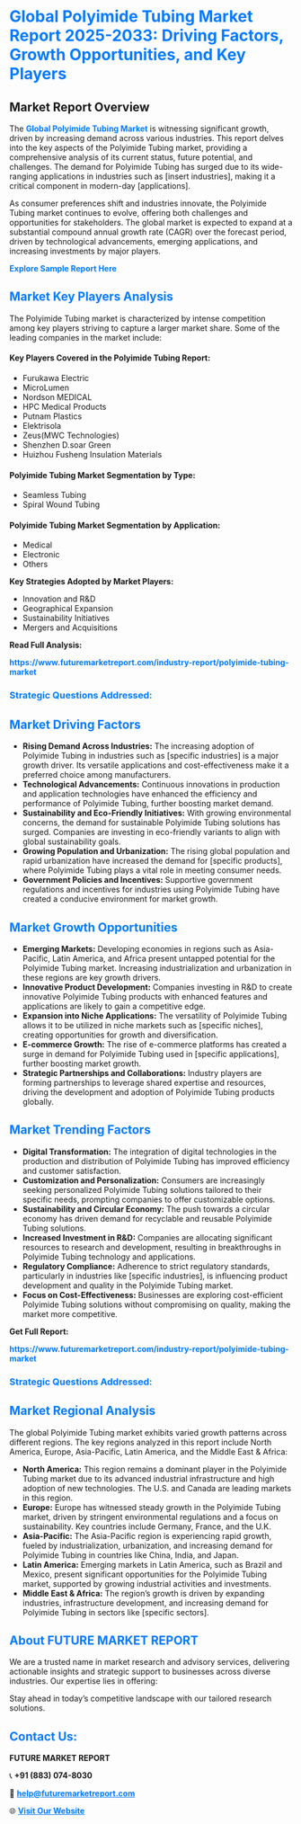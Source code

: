 <h1 style="color: #007BFF;">Global Polyimide Tubing Market Report 2025-2033: Driving Factors, Growth Opportunities, and Key Players</h1>

<section id="overview">
<h2>Market Report Overview</h2>
<p>The <a href="https://www.futuremarketreport.com/industry-report/polyimide-tubing-market" style="color: #007BFF; text-decoration: none;"><strong>Global Polyimide Tubing Market</strong></a> is witnessing significant growth, driven by increasing demand across various industries. This report delves into the key aspects of the Polyimide Tubing market, providing a comprehensive analysis of its current status, future potential, and challenges. The demand for Polyimide Tubing has surged due to its wide-ranging applications in industries such as [insert industries], making it a critical component in modern-day [applications].</p>
<p>As consumer preferences shift and industries innovate, the Polyimide Tubing market continues to evolve, offering both challenges and opportunities for stakeholders. The global market is expected to expand at a substantial compound annual growth rate (CAGR) over the forecast period, driven by technological advancements, emerging applications, and increasing investments by major players.</p>
</section>

<section id="overview">
<p><a href="https://www.futuremarketreport.com/request-sample/reportId=27119" style="color: #007BFF; text-decoration: none;"><strong>Explore Sample Report Here</strong></a></p>
</section>

<section id="key-players">
<h2 style="color: #007BFF;">Market Key Players Analysis</h2>
<p>The Polyimide Tubing market is characterized by intense competition among key players striving to capture a larger market share. Some of the leading companies in the market include:</p>
<h4>Key Players Covered in the Polyimide Tubing Report:</h4>
<ul><li>Furukawa Electric</li><li>MicroLumen</li><li>Nordson MEDICAL</li><li>HPC Medical Products</li><li>Putnam Plastics</li><li>Elektrisola</li><li>Zeus(MWC Technologies)</li><li>Shenzhen D.soar Green</li><li>Huizhou Fusheng Insulation Materials</li></ul>
<h4>Polyimide Tubing Market Segmentation by Type:</h4>
<ul><li>Seamless Tubing</li><li>Spiral Wound Tubing</li></ul>

<h4>Polyimide Tubing Market Segmentation by Application:</h4>
<ul><li>Medical</li><li>Electronic</li><li>Others</li></ul>
<p><strong>Key Strategies Adopted by Market Players:</strong></p>
<ul>
<li>Innovation and R&D</li>
<li>Geographical Expansion</li>
<li>Sustainability Initiatives</li>
<li>Mergers and Acquisitions</li>
</ul>
</section>

<section>
<p><strong>Read Full Analysis: </strong></p><a href="https://www.futuremarketreport.com/industry-report/polyimide-tubing-market" style="color: #007BFF; text-decoration: none;"><strong>https://www.futuremarketreport.com/industry-report/polyimide-tubing-market</strong></a>
<h3 style="color: #007BFF;">Strategic Questions Addressed:</h3>
</section>

<section id="driving-factors">
<h2 style="color: #007BFF;">Market Driving Factors</h2>
<ul>
<li><strong>Rising Demand Across Industries:</strong> The increasing adoption of Polyimide Tubing in industries such as [specific industries] is a major growth driver. Its versatile applications and cost-effectiveness make it a preferred choice among manufacturers.</li>
<li><strong>Technological Advancements:</strong> Continuous innovations in production and application technologies have enhanced the efficiency and performance of Polyimide Tubing, further boosting market demand.</li>
<li><strong>Sustainability and Eco-Friendly Initiatives:</strong> With growing environmental concerns, the demand for sustainable Polyimide Tubing solutions has surged. Companies are investing in eco-friendly variants to align with global sustainability goals.</li>
<li><strong>Growing Population and Urbanization:</strong> The rising global population and rapid urbanization have increased the demand for [specific products], where Polyimide Tubing plays a vital role in meeting consumer needs.</li>
<li><strong>Government Policies and Incentives:</strong> Supportive government regulations and incentives for industries using Polyimide Tubing have created a conducive environment for market growth.</li>
</ul>
</section>

<section id="growth-opportunities">
<h2 style="color: #007BFF;">Market Growth Opportunities</h2>
<ul>
<li><strong>Emerging Markets:</strong> Developing economies in regions such as Asia-Pacific, Latin America, and Africa present untapped potential for the Polyimide Tubing market. Increasing industrialization and urbanization in these regions are key growth drivers.</li>
<li><strong>Innovative Product Development:</strong> Companies investing in R&D to create innovative Polyimide Tubing products with enhanced features and applications are likely to gain a competitive edge.</li>
<li><strong>Expansion into Niche Applications:</strong> The versatility of Polyimide Tubing allows it to be utilized in niche markets such as [specific niches], creating opportunities for growth and diversification.</li>
<li><strong>E-commerce Growth:</strong> The rise of e-commerce platforms has created a surge in demand for Polyimide Tubing used in [specific applications], further boosting market growth.</li>
<li><strong>Strategic Partnerships and Collaborations:</strong> Industry players are forming partnerships to leverage shared expertise and resources, driving the development and adoption of Polyimide Tubing products globally.</li>
</ul>
</section>

<section id="trending-factors">
<h2 style="color: #007BFF;">Market Trending Factors</h2>
<ul>
<li><strong>Digital Transformation:</strong> The integration of digital technologies in the production and distribution of Polyimide Tubing has improved efficiency and customer satisfaction.</li>
<li><strong>Customization and Personalization:</strong> Consumers are increasingly seeking personalized Polyimide Tubing solutions tailored to their specific needs, prompting companies to offer customizable options.</li>
<li><strong>Sustainability and Circular Economy:</strong> The push towards a circular economy has driven demand for recyclable and reusable Polyimide Tubing solutions.</li>
<li><strong>Increased Investment in R&D:</strong> Companies are allocating significant resources to research and development, resulting in breakthroughs in Polyimide Tubing technology and applications.</li>
<li><strong>Regulatory Compliance:</strong> Adherence to strict regulatory standards, particularly in industries like [specific industries], is influencing product development and quality in the Polyimide Tubing market.</li>
<li><strong>Focus on Cost-Effectiveness:</strong> Businesses are exploring cost-efficient Polyimide Tubing solutions without compromising on quality, making the market more competitive.</li>
</ul>
</section>

<section>
<p><strong>Get Full Report: </strong></p><a href="https://www.futuremarketreport.com/industry-report/polyimide-tubing-market" style="color: #007BFF; text-decoration: none;"><strong>https://www.futuremarketreport.com/industry-report/polyimide-tubing-market</strong></a>
<h3 style="color: #007BFF;">Strategic Questions Addressed:</h3>
</section>


<section id="regional-analysis">
<h2 style="color: #007BFF;">Market Regional Analysis</h2>
<p>The global Polyimide Tubing market exhibits varied growth patterns across different regions. The key regions analyzed in this report include North America, Europe, Asia-Pacific, Latin America, and the Middle East & Africa:</p>
<ul>
<li><strong>North America:</strong> This region remains a dominant player in the Polyimide Tubing market due to its advanced industrial infrastructure and high adoption of new technologies. The U.S. and Canada are leading markets in this region.</li>
<li><strong>Europe:</strong> Europe has witnessed steady growth in the Polyimide Tubing market, driven by stringent environmental regulations and a focus on sustainability. Key countries include Germany, France, and the U.K.</li>
<li><strong>Asia-Pacific:</strong> The Asia-Pacific region is experiencing rapid growth, fueled by industrialization, urbanization, and increasing demand for Polyimide Tubing in countries like China, India, and Japan.</li>
<li><strong>Latin America:</strong> Emerging markets in Latin America, such as Brazil and Mexico, present significant opportunities for the Polyimide Tubing market, supported by growing industrial activities and investments.</li>
<li><strong>Middle East & Africa:</strong> The region’s growth is driven by expanding industries, infrastructure development, and increasing demand for Polyimide Tubing in sectors like [specific sectors].</li>
</ul>
</section>

<footer>
<h2 style="color: #007BFF;">About FUTURE MARKET REPORT</h2>
<p>We are a trusted name in market research and advisory services, delivering actionable insights and strategic support to businesses across diverse industries. Our expertise lies in offering:</p>

<p>Stay ahead in today’s competitive landscape with our tailored research solutions.</p>

<h2 style="color: #007BFF;">Contact Us:</h2>
<p><strong>FUTURE MARKET REPORT</strong></p>
<p>📞 <strong>+91 (883) 074-8030</strong></p>
<p>📧 <strong><a href="mailto:help@futuremarketreport.com" style="color: #007BFF;">help@futuremarketreport.com</a></strong></p>
<p>🌐 <strong><a href="https://www.futuremarketreport.com/" style="color: #007BFF;">Visit Our Website</a></strong></p>
</footer>